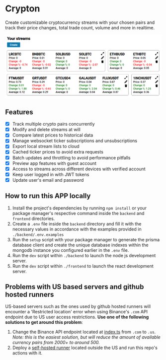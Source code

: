 # Crypton

Create customizable cryptocurrency streams with your chosen pairs and track their price changes, total trade count, volume and more in realtime.

![Crypton dashboard screenshot](/assets/dashboard.png?raw=true "Crypton dashboard")

## Features

- [x] Track multiple crypto pairs concurrently
- [x] Modify and delete streams at will
- [x] Compare latest prices to historical data
- [x] Manage websocket ticker subscriptions and unsubscriptions
- [x] Export local stream lists to cloud
- [x] Cached ticker prices to avoid extra requests
- [x] Batch updates and throttling to avoid performance pitfalls
- [x] Preview app features with guest account
- [x] Access to streams across different devices with verified account
- [x] Keep user logged in with JWT tokens
- [x] Update user's email and password

## How to run this APP locally

1. Install the project's dependencies by running `npm install` or your package manager's respective command inside the `backend` and `frontend` directories.
2. Create a `.env` file inside the `backend` directory and fill it with the necessary values in accordance with the examples provided in `./backend/.env.examples`
3. Run the `setup` script with your package manager to generate the prisma database client and create the unique database indexes within the mongodb instance you configured earlier in the `.env` file.
4. Run the `dev` script within `./backend` to launch the node js development server.
5. Run the `dev` script within `./frontend` to launch the react development server.

## Problems with US based servers and github hosted runners
US-based servers such as the ones used by github hosted runners will encounter a 'Restricted location' error when using Binance's `.com` API endpoint due to US user access restrictions. __Use one of the following solutions to get around this problem__:
1. Change the Binance API endpoint located at [index.ts](./backend/src/utils/Stream/index.ts) from `.com` to `.us`. _Note:  this is the easiest solution, but will reduce the amount of available currency pairs from 2000+ to around 500._
2. Deploy a [self-hosted runner](https://docs.github.com/en/actions/hosting-your-own-runners/managing-self-hosted-runners/about-self-hosted-runners) located outside the US and run this repo's actions with it.
